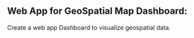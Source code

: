 ## Web App for GeoSpatial Map Dashboard: 

Create a web app Dashboard to visualize geospatial data.

